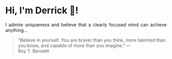 # Hi, I'm Derrick 👋!
<p align="justify">I admire uniqueness and believe that a clearly focused mind can achieve anything...</p> 
<!-- #quote-start -->
<blockquote>&ldquo;Believe in yourself. You are braver than you think, more talented than you know, and capable of more than you imagine.&rdquo; &mdash; <footer>Roy T. Bennett</footer></blockquote>
<!-- #quote-end -->
